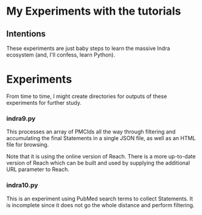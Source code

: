 # My Experiments with the tutorials


## Intentions
These experiments are just baby steps to learn the massive Indra ecosystem (and, I'll confess, learn Python).

# Experiments
From time to time, I might create directories for outputs of these experiments for further study.

### indra9.py
This processes an array of PMCIds all the way through filtering and accumulating the final Statements in a single JSON file, as well as an HTML file for browsing.

Note that it is using the online version of Reach. There is a more up-to-date version of Reach which can be built and used by supplying the additional URL parameter to Reach.

### indra10.py
This is an experiment using PubMed search terms to collect Statements. It is incomplete since it does not go the whole distance and perform filtering.

